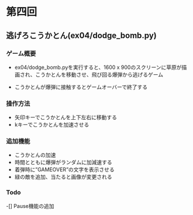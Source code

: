 # 第四回
## 逃げろこうかとん(ex04/dodge_bomb.py)
### ゲーム概要
- ex04/dodge_bomb.pyを実行すると、1600 x 900のスクリーンに草原が描画され、こうかとんを移動させ、飛び回る爆弾から逃げるゲーム

- こうかとんが爆弾に接触するとゲームオーバーで終了する

### 操作方法
- 矢印キーでこうかとんを上下左右に移動する
- kキーでこうかとんを加速させる

### 追加機能
- こうかとんの加速
- 時間とともに爆弾がランダムに加減速する
- 着弾時に”GAMEOVER”の文字を表示させる
- 緑の敵を追加、当たると画像が変更される

### Todo
-[] Pause機能の追加
